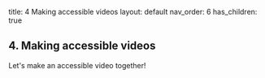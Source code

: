 title: 4 Making accessible videos 
layout: default
nav_order: 6
has_children: true


## 4. Making accessible videos

Let's make an accessible video together!
